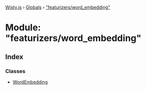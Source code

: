 [Wisty.js](../README.md) › [Globals](../globals.md) › ["featurizers/word_embedding"](_featurizers_word_embedding_.md)

# Module: "featurizers/word_embedding"

## Index

### Classes

* [WordEmbedding](../classes/_featurizers_word_embedding_.wordembedding.md)
